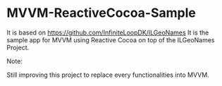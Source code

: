 # MVVM-ReactiveCocoa-Sample
It is based on https://github.com/InfiniteLoopDK/ILGeoNames
It is the sample app for MVVM using Reactive Cocoa on top of the ILGeoNames Project.

Note:

Still improving this project to replace every functionalities into MVVM.
